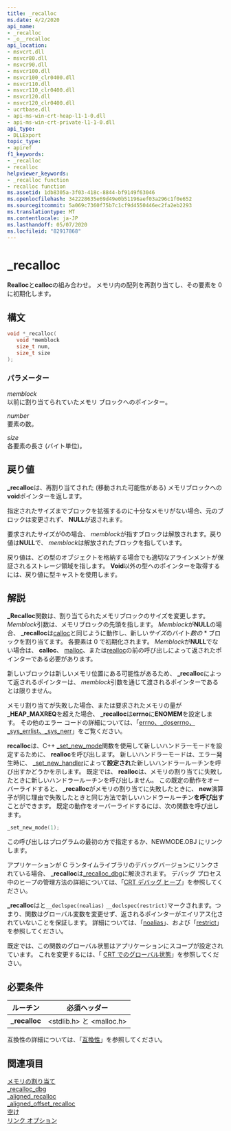 ```yaml
---
title: _recalloc
ms.date: 4/2/2020
api_name:
- _recalloc
- _o__recalloc
api_location:
- msvcrt.dll
- msvcr80.dll
- msvcr90.dll
- msvcr100.dll
- msvcr100_clr0400.dll
- msvcr110.dll
- msvcr110_clr0400.dll
- msvcr120.dll
- msvcr120_clr0400.dll
- ucrtbase.dll
- api-ms-win-crt-heap-l1-1-0.dll
- api-ms-win-crt-private-l1-1-0.dll
api_type:
- DLLExport
topic_type:
- apiref
f1_keywords:
- _recalloc
- recalloc
helpviewer_keywords:
- _recalloc function
- recalloc function
ms.assetid: 1db8305a-3f03-418c-8844-bf9149f63046
ms.openlocfilehash: 342228635e69d49e0b51196aef03a296c1f0e652
ms.sourcegitcommit: 5a069c7360f75b7c1cf9d4550446ec2fa2eb2293
ms.translationtype: MT
ms.contentlocale: ja-JP
ms.lasthandoff: 05/07/2020
ms.locfileid: "82917868"
---
```

# <a name="_recalloc"></a>_recalloc

**Realloc**と**calloc**の組み合わせ。 メモリ内の配列を再割り当てし、その要素を 0 に初期化します。

## <a name="syntax"></a>構文

```C
void *_recalloc(
   void *memblock
   size_t num,
   size_t size
);
```

### <a name="parameters"></a>パラメーター

*memblock*<br/>
以前に割り当てられていたメモリ ブロックへのポインター。

*number*<br/>
要素の数。

*size*<br/>
各要素の長さ (バイト単位)。

## <a name="return-value"></a>戻り値

**_recalloc**は、再割り当てされた (移動された可能性がある) メモリブロックへの**void**ポインターを返します。

指定されたサイズまでブロックを拡張するのに十分なメモリがない場合、元のブロックは変更されず、 **NULL**が返されます。

要求されたサイズが0の場合、 *memblock*が指すブロックは解放されます。戻り値は**NULL**で、 *memblock*は解放されたブロックを指しています。

戻り値は、どの型のオブジェクトを格納する場合でも適切なアラインメントが保証されるストレージ領域を指します。 **Void**以外の型へのポインターを取得するには、戻り値に型キャストを使用します。

## <a name="remarks"></a>解説

**_Recalloc**関数は、割り当てられたメモリブロックのサイズを変更します。 *Memblock*引数は、メモリブロックの先頭を指します。 *Memblock*が**NULL**の場合、 **_recalloc**は[calloc](calloc.md)と同じように動作し、新しい*サイズ*のバイト*数の* * ブロックを割り当てます。 各要素は 0 で初期化されます。 *Memblock*が**NULL**でない場合は、 **calloc**、 [malloc](malloc.md)、または[realloc](realloc.md)の前の呼び出しによって返されたポインターである必要があります。

新しいブロックは新しいメモリ位置にある可能性があるため、 **_recalloc**によって返されるポインターは、 *memblock*引数を通じて渡されるポインターであるとは限りません。

メモリ割り当てが失敗した場合、または要求されたメモリの量が **_HEAP_MAXREQ**を超えた場合、 **_recalloc**は**errno**に**ENOMEM**を設定します。 その他のエラー コードの詳細については、「[errno、_doserrno、_sys_errlist、_sys_nerr](../../c-runtime-library/errno-doserrno-sys-errlist-and-sys-nerr.md)」をご覧ください。

**recalloc**は、C++ [_set_new_mode](set-new-mode.md)関数を使用して新しいハンドラーモードを設定するために、 **realloc**を呼び出します。 新しいハンドラーモードは、エラー発生時に、 [_set_new_handler](set-new-handler.md)によって**設定され**た新しいハンドラールーチンを呼び出すかどうかを示します。 既定では、 **realloc**は、メモリの割り当てに失敗したときに新しいハンドラールーチンを呼び出しません。 この既定の動作をオーバーライドすると、 **_recalloc**がメモリの割り当てに失敗したときに、 **new**演算子が同じ理由で失敗したときと同じ方法で新しいハンドラールーチン**を呼び出す**ことができます。 既定の動作をオーバーライドするには、次の関数を呼び出します。

```C
_set_new_mode(1);
```

この呼び出しはプログラムの最初の方で指定するか、NEWMODE.OBJ にリンクします。

アプリケーションが C ランタイムライブラリのデバッグバージョンにリンクされている場合、 **_recalloc**は[_recalloc_dbg](recalloc-dbg.md)に解決されます。 デバッグ プロセス中のヒープの管理方法の詳細については、「[CRT デバッグ ヒープ](/visualstudio/debugger/crt-debug-heap-details)」を参照してください。

**_recalloc**はと`__declspec(noalias)` `__declspec(restrict)`マークされます。つまり、関数はグローバル変数を変更せず、返されるポインターがエイリアス化されていないことを保証します。 詳細については、「[noalias](../../cpp/noalias.md)」、および「[restrict](../../cpp/restrict.md)」を参照してください。

既定では、この関数のグローバル状態はアプリケーションにスコープが設定されています。 これを変更するには、「 [CRT でのグローバル状態](../global-state.md)」を参照してください。

## <a name="requirements"></a>必要条件

|ルーチン|必須ヘッダー|
|-------------|---------------------|
|**_recalloc**|\<stdlib.h> と \<malloc.h>|

互換性の詳細については、「[互換性](../../c-runtime-library/compatibility.md)」を参照してください。

## <a name="see-also"></a>関連項目

[メモリの割り当て](../../c-runtime-library/memory-allocation.md)<br/>
[_recalloc_dbg](recalloc-dbg.md)<br/>
[_aligned_recalloc](aligned-recalloc.md)<br/>
[_aligned_offset_recalloc](aligned-offset-recalloc.md)<br/>
[空け](free.md)<br/>
[リンク オプション](../../c-runtime-library/link-options.md)<br/>
